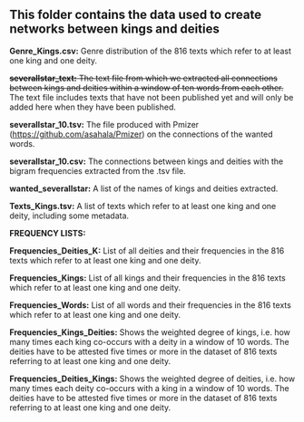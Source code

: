 ## This folder contains the data used to create networks between kings and deities

<b>Genre_Kings.csv:</b> Genre distribution of the 816 texts which refer to at least one king and one deity.

~~<b>severalIstar_text:</b> The text file from which we extracted all connections between kings and deities within a window of ten words from each other.~~ The text file includes texts that have not been published yet and will only be added here when they have been published.

<b>severalIstar_10.tsv:</b> The file produced with Pmizer (https://github.com/asahala/Pmizer) on the connections of the wanted words.

<b>severalIstar_10.csv:</b> The connections between kings and deities with the bigram frequencies extracted from the .tsv file.

<b>wanted_severalIstar:</b> A list of the names of kings and deities extracted. 

<b>Texts_Kings.tsv:</b> A list of texts which refer to at least one king and one deity, including some metadata.

<b>FREQUENCY LISTS:</b>

<b>Frequencies_Deities_K:</b> List of all deities and their frequencies in the 816 texts which refer to at least one king and one deity.

<b>Frequencies_Kings:</b> List of all kings and their frequencies in the 816 texts which refer to at least one king and one deity.

<b>Frequencies_Words:</b> List of all words and their frequencies in the 816 texts which refer to at least one king and one deity.

<b>Frequencies_Kings_Deities:</b> Shows the weighted degree of kings, i.e. how many times each king co-occurs with a deity in a window of 10 words. The deities have to be attested five times or more in the dataset of 816 texts referring to at least one king and one deity.

<b>Frequencies_Deities_Kings:</b> Shows the weighted degree of deities, i.e. how many times each deity co-occurs with a king in a window of 10 words. The deities have to be attested five times or more in the dataset of 816 texts referring to at least one king and one deity.


